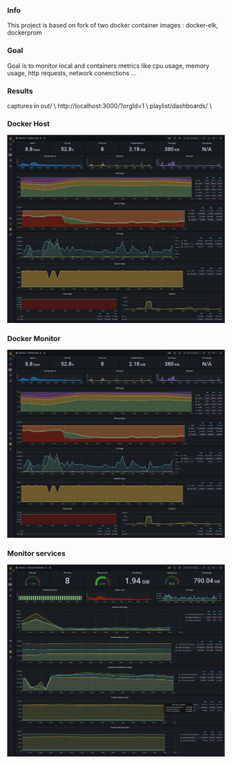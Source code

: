 ### Info
This project is based on fork of two docker container images : docker-elk, dockerprom
### Goal
Goal is to monitor local and containers metrics like cpu usage, memory usage, http requests, network conenctions ...
### Results
captures in out/ \\
http://localhost:3000/?orgId=1 \\
playlist/dashboards/ \\
### Docker Host
![image description](./out/screencapture-localhost-3000-d-H9DT-s14k-docker-host-yaslbk-machine.png)
### Docker Monitor
![image description](./out/screencapture-localhost-3000-d-H9DT-s14k-docker-host-yaslbk-machine.png)
### Monitor services
![image description](./out/screencapture-localhost-3000-d-qXDTas1Vz-docker-containers-yaslbk-machine.png)


